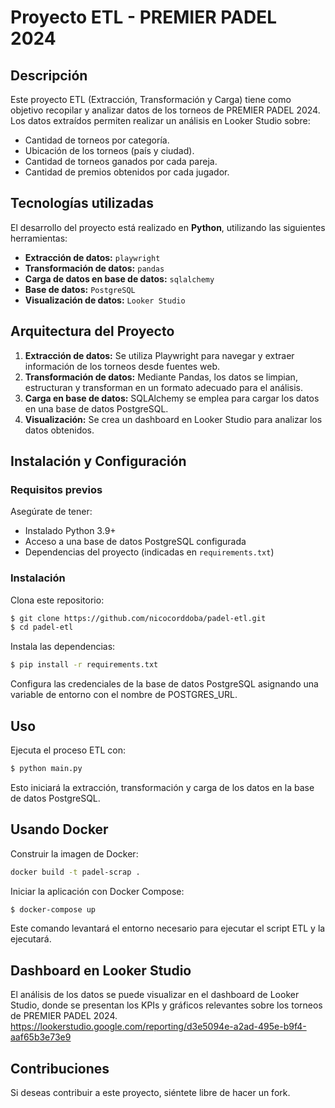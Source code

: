 # Proyecto ETL - PREMIER PADEL 2024

## Descripción
Este proyecto ETL (Extracción, Transformación y Carga) tiene como objetivo recopilar y analizar datos de los torneos de PREMIER PADEL 2024. Los datos extraídos permiten realizar un análisis en Looker Studio sobre:
- Cantidad de torneos por categoría.
- Ubicación de los torneos (país y ciudad).
- Cantidad de torneos ganados por cada pareja.
- Cantidad de premios obtenidos por cada jugador.

## Tecnologías utilizadas
El desarrollo del proyecto está realizado en **Python**, utilizando las siguientes herramientas:

- **Extracción de datos:** `playwright`
- **Transformación de datos:** `pandas`
- **Carga de datos en base de datos:** `sqlalchemy`
- **Base de datos:** `PostgreSQL`
- **Visualización de datos:** `Looker Studio`

## Arquitectura del Proyecto
1. **Extracción de datos:** Se utiliza Playwright para navegar y extraer información de los torneos desde fuentes web.
2. **Transformación de datos:** Mediante Pandas, los datos se limpian, estructuran y transforman en un formato adecuado para el análisis.
3. **Carga en base de datos:** SQLAlchemy se emplea para cargar los datos en una base de datos PostgreSQL.
4. **Visualización:** Se crea un dashboard en Looker Studio para analizar los datos obtenidos.

## Instalación y Configuración
### Requisitos previos
Asegúrate de tener:
- Instalado Python 3.9+
- Acceso a una base de datos PostgreSQL configurada
- Dependencias del proyecto (indicadas en `requirements.txt`)

### Instalación
Clona este repositorio:
```bash
$ git clone https://github.com/nicocorddoba/padel-etl.git
$ cd padel-etl
```
Instala las dependencias:
```bash
$ pip install -r requirements.txt
```
Configura las credenciales de la base de datos PostgreSQL asignando una variable de entorno con el nombre de POSTGRES_URL.

## Uso
Ejecuta el proceso ETL con:
```bash
$ python main.py
```
Esto iniciará la extracción, transformación y carga de los datos en la base de datos PostgreSQL.

## Usando Docker
Construir la imagen de Docker:

```bash
docker build -t padel-scrap .
```
Iniciar la aplicación con Docker Compose:

```bash
$ docker-compose up
```
Este comando levantará el entorno necesario para ejecutar el script ETL y la ejecutará.

## Dashboard en Looker Studio
El análisis de los datos se puede visualizar en el dashboard de Looker Studio, donde se presentan los KPIs y gráficos relevantes sobre los torneos de PREMIER PADEL 2024.
https://lookerstudio.google.com/reporting/d3e5094e-a2ad-495e-b9f4-aaf65b3e73e9

## Contribuciones
Si deseas contribuir a este proyecto, siéntete libre de hacer un fork.

